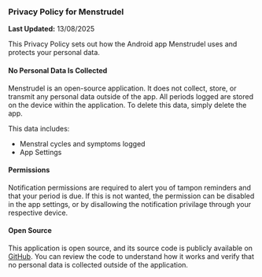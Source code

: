 ### Privacy Policy for Menstrudel

**Last Updated:** 13/08/2025

This Privacy Policy sets out how the Android app Menstrudel uses and protects your personal data. 

#### No Personal Data Is Collected

Menstrudel is an open-source application. It does not collect, store, or transmit any personal data outside of the app. All periods logged are stored on the device within the application. To delete this data, simply delete the app.

This data includes:
* Menstral cycles and symptoms logged
* App Settings

#### Permissions

Notification permissions are required to alert you of tampon reminders and that your period is due. If this is not wanted, the permission can be disabled in the app settings, or by disallowing the notification privilage through your respective device.

#### Open Source

This application is open source, and its source code is publicly available on [GitHub](https://github.com/J-shw/Menstrudel). You can review the code to understand how it works and verify that no personal data is collected outside of the application.
